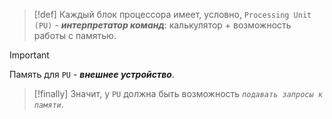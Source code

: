 
> [!def] 
> Каждый блок процессора имеет, условно, `Processing Unit (PU)` - ***интерпретатор команд***: калькулятор + возможность работы с памятью.
> 

> [!important] 
> Память для `PU` - ***внешнее устройство***.

> [!finally] 
> Значит, у `PU` должна быть возможность *`подавать запросы к памяти`*. 

